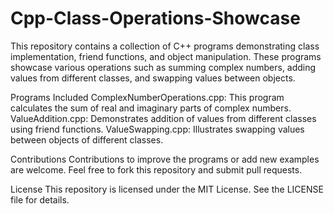 # Cpp-Class-Operations-Showcase
This repository contains a collection of C++ programs demonstrating class implementation, friend functions, and object manipulation. These programs showcase various operations such as summing complex numbers, adding values from different classes, and swapping values between objects.

Programs Included
ComplexNumberOperations.cpp: This program calculates the sum of real and imaginary parts of complex numbers.
ValueAddition.cpp: Demonstrates addition of values from different classes using friend functions.
ValueSwapping.cpp: Illustrates swapping values between objects of different classes.

Contributions
Contributions to improve the programs or add new examples are welcome. Feel free to fork this repository and submit pull requests.

License
This repository is licensed under the MIT License. See the LICENSE file for details.


